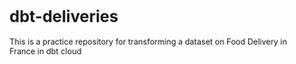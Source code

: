 # dbt-deliveries
 This is a practice repository for transforming a dataset on Food Delivery in France in dbt cloud
